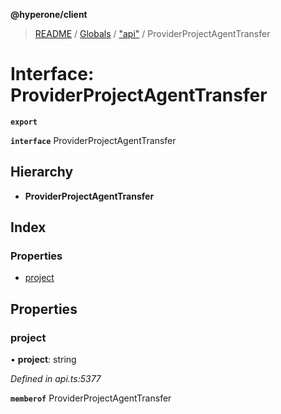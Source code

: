 **@hyperone/client**

> [README](../README.md) / [Globals](../globals.md) / ["api"](../modules/_api_.md) / ProviderProjectAgentTransfer

# Interface: ProviderProjectAgentTransfer

**`export`** 

**`interface`** ProviderProjectAgentTransfer

## Hierarchy

* **ProviderProjectAgentTransfer**

## Index

### Properties

* [project](_api_.providerprojectagenttransfer.md#project)

## Properties

### project

•  **project**: string

*Defined in api.ts:5377*

**`memberof`** ProviderProjectAgentTransfer

